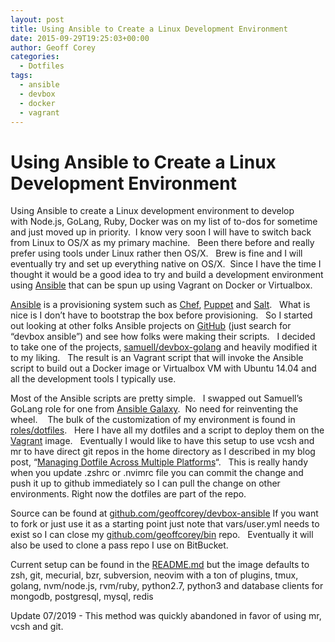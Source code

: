 ```yaml
---
layout: post
title: Using Ansible to Create a Linux Development Environment
date: 2015-09-29T19:25:03+00:00
author: Geoff Corey
categories:
  - Dotfiles
tags:
  - ansible
  - devbox
  - docker
  - vagrant
---
```

# Using Ansible to Create a Linux Development Environment

Using Ansible to create a Linux development environment to develop with Node.js, GoLang, Ruby, Docker was on my list of to-dos for sometime and just moved up in priority.  I know very soon I will have to switch back from Linux to OS/X as my primary machine.   Been there before and really prefer using tools under Linux rather then OS/X.   Brew is fine and I will eventually try and set up everything native on OS/X.  Since I have the time I thought it would be a good idea to try and build a development environment using <a href="http://www.ansible.com/" target="_blank">Ansible</a> that can be spun up using Vagrant on Docker or Virtualbox.

<a href="http://www.ansible.com/" target="_blank">Ansible</a> is a provisioning system such as <a href="https://www.chef.io/chef/" target="_blank">Chef</a>, <a href="https://puppetlabs.com/" target="_blank">Puppet</a> and <a href="http://saltstack.com/" target="_blank">Salt</a>.   What is nice is I don&#8217;t have to bootstrap the box before provisioning.   So I started out looking at other folks Ansible projects on <a href="https://github.com/search?utf8=%E2%9C%93&q=devbox+ansible" target="_blank">GitHub</a> (just search for &#8220;devbox ansible&#8221;) and see how folks were making their scripts.   I decided to take one of the projects, <a href="https://github.com/samuell/devbox-golang" target="_blank">samuell/devbox-golang</a> and heavily modified it to my liking.   The result is an Vagrant script that will invoke the Ansible script to build out a Docker image or Virtualbox VM with Ubuntu 14.04 and all the development tools I typically use.

Most of the Ansible scripts are pretty simple.   I swapped out Samuell&#8217;s GoLang role for one from [Ansible Galaxy](https://galaxy.ansible.com/explore#/).  No need for reinventing the wheel.    The bulk of the customization of my environment is found in <a href="https://github.com/geoffcorey/devbox-ansible/tree/master/roles/dotfiles" target="_blank">roles/dotfiles</a>.   Here I have all my dotfiles and a script to deploy them on the <a href="https://www.vagrantup.com/" target="_blank">Vagrant</a> image.   Eventually I would like to have this setup to use vcsh and mr to have direct git repos in the home directory as I described in my blog post, &#8220;<a href="http://www.geoffcorey.com/2015/03/managing-dotfiles-across-multiple-platforms/" target="_blank">Managing Dotfile Across Multiple Platforms</a>&#8220;.   This is really handy when you update .zshrc or .nvimrc file you can commit the change and push it up to github immediately so I can pull the change on other environments. Right now the dotfiles are part of the repo.

Source can be found at <a href="https://github.com/geoffcorey/devbox-ansible" target="_blank">github.com/geoffcorey/devbox-ansible</a> If you want to fork or just use it as a starting point just note that vars/user.yml needs to exist so I can close my <a href="http://github.com/geoffcorey/bin" target="_blank">github.com/geoffcorey/bin</a> repo.   Eventually it will also be used to clone a pass repo I use on BitBucket.

Current setup can be found in the <a href="https://github.com/geoffcorey/devbox-ansible/blob/master/README.md" target="_blank">README.md</a> but the image defaults to zsh, git, mecurial, bzr, subversion, neovim with a ton of plugins, tmux, golang, nvm/node.js, rvm/ruby, python2.7, python3 and database clients for mongodb, postgresql, mysql, redis

Update 07/2019 - This method was quickly abandoned in favor of using mr, vcsh and git.
